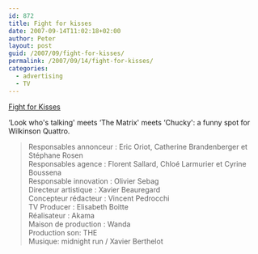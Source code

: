 ```yaml
---
id: 872
title: Fight for kisses
date: 2007-09-14T11:02:18+02:00
author: Peter
layout: post
guid: /2007/09/fight-for-kisses/
permalink: /2007/09/14/fight-for-kisses/
categories:
  - advertising
  - TV
---
```

  
<span style="margin-top: 0px"><a href="http://www.dailymotion.com/video/x2x3ef_fight-for-kisses_creation">Fight for Kisses</a><br /> </span>

&#8216;Look who's talking' meets &#8216;The Matrix' meets &#8216;Chucky': a funny spot for Wilkinson Quattro.

> Responsables annonceur : Eric Oriot, Catherine Brandenberger et Stéphane Rosen  
> Responsables agence : Florent Sallard, Chloé Larmurier et Cyrine Boussena  
> Responsable innovation : Olivier Sebag  
> Directeur artistique : Xavier Beauregard  
> Concepteur rédacteur : Vincent Pedrocchi  
> TV Producer : Elisabeth Boitte  
> Réalisateur : Akama  
> Maison de production : Wanda  
> Production son: THE  
> Musique: midnight run / Xavier Berthelot